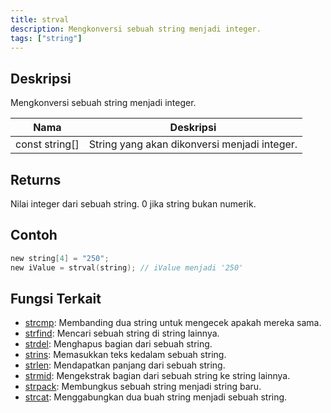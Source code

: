 ```yaml
---
title: strval
description: Mengkonversi sebuah string menjadi integer.
tags: ["string"]
---
```


<LowercaseNote />

## Deskripsi

Mengkonversi sebuah string menjadi integer.

| Nama           | Deskripsi                                    |
| -------------- | -------------------------------------------- |
| const string[] | String yang akan dikonversi menjadi integer. |

## Returns

Nilai integer dari sebuah string. 0 jika string bukan numerik.

## Contoh

```c
new string[4] = "250";
new iValue = strval(string); // iValue menjadi '250'
```

## Fungsi Terkait

- [strcmp](strcmp): Membanding dua string untuk mengecek apakah mereka sama.
- [strfind](strfind): Mencari sebuah string di string lainnya.
- [strdel](strdel): Menghapus bagian dari sebuah string.
- [strins](strins): Memasukkan teks kedalam sebuah string.
- [strlen](strlen): Mendapatkan panjang dari sebuah string.
- [strmid](strmid): Mengekstrak bagian dari sebuah string ke string lainnya.
- [strpack](strpack): Membungkus sebuah string menjadi string baru.
- [strcat](strcat): Menggabungkan dua buah string menjadi sebuah string.
